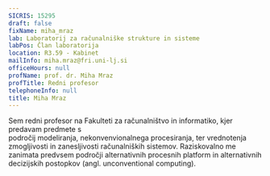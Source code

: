 ```yaml
---
SICRIS: 15295
draft: false
fixName: miha_mraz
lab: Laboratorij za računalniške strukture in sisteme
labPos: Član laboratorija
location: R3.59 - Kabinet
mailInfo: miha.mraz@fri.uni-lj.si
officeHours: null
profName: prof. dr. Miha Mraz
profTitle: Redni profesor
telephoneInfo: null
title: Miha Mraz
---
```



Sem redni profesor na Fakulteti za računalništvo in informatiko, kjer predavam predmete s področij modeliranja, nekonvenvionalnega procesiranja, ter vrednotenja zmogljivosti in zanesljivosti računalniških sistemov. Raziskovalno me zanimata predvsem področji alternativnih procesnih platform in alternativnih decizijskih postopkov (angl. unconventional computing).